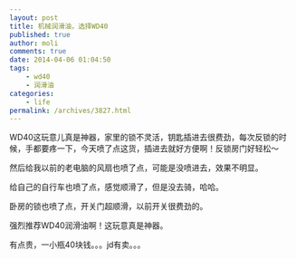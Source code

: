 ```yaml
---
layout: post
title: 机械润滑油，选择WD40
published: true
author: moli
comments: true
date: 2014-04-06 01:04:50
tags:
    - wd40
    - 润滑油
categories:
    - life
permalink: /archives/3827.html
---
```

WD40这玩意儿真是神器，家里的锁不灵活，钥匙插进去很费劲，每次反锁的时候，手都要疼一下，今天喷了点这货，插进去就好方便啊！反锁房门好轻松～

然后给我以前的老电脑的风扇也喷了点，可能是没喷进去，效果不明显。

给自己的自行车也喷了点，感觉顺滑了，但是没去骑，哈哈。

卧房的锁也喷了点，开关门超顺滑，以前开关很费劲的。

强烈推荐WD40润滑油啊！这玩意真是神器。

有点贵，一小瓶40块钱。。。jd有卖。。。